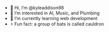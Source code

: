 - 👋 Hi, I’m @kyleaddison98
- 👀 I’m interested in AI, Music, and Plumbing
- 🌱 I’m currently learning web development
- ⚡ Fun fact: a group of bats is called cauldron

<!---
kyleaddison98/kyleaddison98 is a ✨ special ✨ repository because its `README.md` (this file) appears on your GitHub profile.
You can click the Preview link to take a look at your changes.
--->

